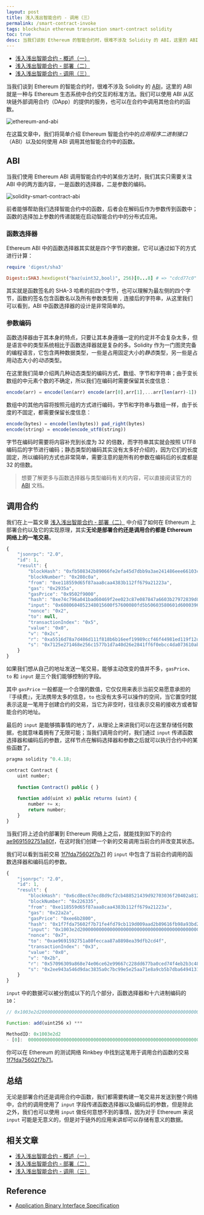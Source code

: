 ```yaml
---
layout: post
title: 浅入浅出智能合约 - 调用（三）
permalink: /smart-contract-invoke
tags: blockchain ethereum transaction smart-contract solidity
toc: true
desc: 当我们谈到 Ethereum 的智能合约时，很难不涉及 Solidity 的 ABI，这里的 ABI 就是一种与 Ethereum 生态系统中合约交互的标准方法。我们可以使用 ABI 从区块链外部调用合约（DApp）的提供的服务，也可以在合约中调用其他合约的函数。在这篇文章中，我们将简单介绍 Ethereum 智能合约中的应用程序二进制接口（ABI）以及如何使用 ABI 调用其他智能合约中的函数，同时包含函数选择器以及参数编码等话题。
---
```


+ [浅入浅出智能合约 - 概述（一）](https://draveness.me/smart-contract-intro)
+ [浅入浅出智能合约 - 部署（二）](https://draveness.me/smart-contract-deploy)
+ [浅入浅出智能合约 - 调用（三）](https://draveness.me/smart-contract-invoke)

当我们谈到 Ethereum 的智能合约时，很难不涉及 Solidity 的 [ABI](https://solidity.readthedocs.io/en/develop/abi-spec.html)，这里的 ABI 就是一种与 Ethereum 生态系统中合约交互的标准方法。我们可以使用 ABI 从区块链外部调用合约（DApp）的提供的服务，也可以在合约中调用其他合约的函数。

![ethereum-and-abi](https://img.draveness.me/2018-05-09-ethereum-and-abi.png)

在这篇文章中，我们将简单介绍 Ethereum 智能合约中的*应用程序二进制接口*（ABI）以及如何使用 ABI 调用其他智能合约中的函数。

## ABI

当我们使用 Ethereum ABI 调用智能合约中的某些方法时，我们其实只需要关注 ABI 中的两方面内容，一是函数的选择器，二是参数的编码。

![solidity-smart-contract-abi](https://img.draveness.me/2018-05-09-solidity-smart-contract-abi.png)

前者能够帮助我们选择智能合约中的函数，后者会在解码后作为参数传到函数中；函数的选择加上参数的传递就能在启动智能合约中的分布式应用。

### 函数选择器

Ethereum ABI 中的函数选择器其实就是四个字节的数据，它可以通过如下的方式进行计算：

```ruby
require 'digest/sha3'

Digest::SHA3.hexdigest("baz(uint32,bool)", 256)[0...8] # => "cdcd77c0"
```

其实就是函数签名的 SHA-3 哈希的前四个字节，也可以理解为最左侧的四个字节，函数的签名包含函数名以及所有参数类型用 `,` 连接后的字符串，从这里我们可以看到，ABI 中函数选择器的设计是非常简单的。

### 参数编码

函数选择器由于其本身的特点，只要让其本身遵循一定的约定并不会复杂太多，但是语言中的类型系统相比于函数选择器就是复杂的多。Solidity 作为一门图灵完备的编程语言，它包含两种数据类型，一些是占用固定大小的*静态*类型，另一些是占用动态大小的*动态*类型。

在这里我们简单介绍两几种动态类型的编码方式，数组、字节和字符串；由于变长数组的中元素个数的不确定，所以我们在编码时需要保留其长度信息：

```javascript
encode(arr) = encode(len(arr) encode(arr[0],arr[1],...arr[len(arr)-1])
```

数组中的其他内容将按照元组的方式进行编码，字节和字符串与数组一样，由于长度的不固定，都需要保留长度信息：

```javascript
encode(bytes) = encode(len(bytes)) pad_right(bytes)
encode(string) = encode(encode_utf8(string))
```

字节在编码时需要将内容补充到长度为 32 的倍数，而字符串其实就会按照 UTF8 编码后的字节进行编码；静态类型的编码其实没有太多好介绍的，因为它们的长度固定，所以编码的方式也非常简单，需要注意的是所有的参数在编码后的长度都是 32 的倍数。

> 想要了解更多与函数选择器与类型编码有关的内容，可以直接阅读官方的 [ABI](https://solidity.readthedocs.io/en/develop/abi-spec.html) 文档。

## 调用合约

我们在上一篇文章 [浅入浅出智能合约 - 部署（二）](https://draveness.me/smart-contract-deploy) 中介绍了如何在 Ethereum 上部署合约以及它的实现原理，其实**无论是部署合约还是调用合约都是 Ethereum 网络上的一笔交易**。

```javascript
{
    "jsonrpc": "2.0",
    "id": 1,
    "result": {
        "blockHash": "0xfb508342b89066fe2efa45d7dbb9a3ae241486eee66103c03049e2228a159ee8",
        "blockNumber": "0x208c0a",
        "from": "0xe118559d65f87aaa8caa4383b112ff679a21223a",
        "gas": "0x2935a",
        "gasPrice": "0x9502f9000",
        "hash": "0xe74c796a041bad60469f2ee023c87e087847a6603b27972839d0c0de2e852315",
        "input": "0x6080604052348015600f57600080fd5b50603580601d6000396000f3006080604052600080fd00a165627a7a72305820d9b24bc33db482b29de2352889cc2dfeb66029c28b0daf251aad5a5c4788774a0029",
        "nonce": "0x2",
        "to": null,
        "transactionIndex": "0x5",
        "value": "0x0",
        "v": "0x2c",
        "r": "0xa5516d78a7d486d111f818b6b16eef19989ccf46f44981ed119f12d5578022db",
        "s": "0x7125e271468e256c1577b1d7a40d26e2841ff6f0ebcc4da073610ab8d76c19d5"
    }
}
```

如果我们想从自己的地址发送一笔交易，能够主动改变的值并不多，`gasPrice`、`to` 和 `input` 是三个我们能够控制的字段。

其中 `gasPrice` 一般都是一个合理的数值，它仅仅用来表示当前交易愿意承担的『手续费』，无法携带太多的信息，`to` 也没有太多可以操作的空间，当它置空时就表示这是一笔用于创建合约的交易，当它为非空时，往往表示交易的接收方或者智能合约的地址。

最后的 `input` 是能够搞事情的地方了，从理论上来讲我们可以在这里存储任何数据，也就意味着拥有了无限可能；当我们调用合约时，我们通过 `input` 传递函数选择器和编码后的参数，这样节点在解码选择器和参数之后就可以执行合约中的某些函数了。

```javascript
pragma solidity ^0.4.18;

contract Contract {
    uint number;
    
    function Contract() public { }
    
    function add(uint x) public returns (uint) {
        number += x;
        return number;
    }
}
```

当我们将上述合约部署到 Ethereum 网络上之后，就能找到如下的合约 [ae9691592751a80f](https://rinkeby.etherscan.io/address/0xae9691592751a80feccaa87a8898ea39dfb2cd4f)，在这时我们创建一个新的交易调用当前合约并改变其状态。

我们可以看到当前交易 [1f7fda75602f7b71](https://rinkeby.etherscan.io/tx/0x1f7fda75602f7b71fe4fd79cb119d009aad2b89616fb98a93bd241f43f9165cd) 的 `input` 中包含了当前合约调用的函数选择器和编码后的参数。

```javascript
{
    "jsonrpc": "2.0",
    "id": 1,
    "result": {
        "blockHash": "0x6cd8ec67ecd8d9cf2cb488521439d92703036f20402a812634c5f6946f0d1ca1",
        "blockNumber": "0x226335",
        "from": "0xe118559d65f87aaa8caa4383b112ff679a21223a",
        "gas": "0x22a2a",
        "gasPrice": "0xee6b2800",
        "hash": "0x1f7fda75602f7b71fe4fd79cb119d009aad2b89616fb98a93bd241f43f9165cd",
        "input": "0x1003e2d2000000000000000000000000000000000000000000000000000000000000000a",
        "nonce": "0x7",
        "to": "0xae9691592751a80feccaa87a8898ea39dfb2cd4f",
        "transactionIndex": "0x3",
        "value": "0x0",
        "v": "0x2b",
        "r": "0x57096309a868e74e06ce62e99667c228dd677ba0ced74f4eb2b3c488a309e420",
        "s": "0x2ee943a546d9dac3835a0c7bc99e5e25aa71e8a9cb5b7dba64941318d99f950"
    }
}
```

`input` 中的数据可以被分割成以下的几个部分，函数选择器和十六进制编码的 `10`：

```javascript
// 0x1003e2d2000000000000000000000000000000000000000000000000000000000000000a

Function: add(uint256 x) ***

MethodID: 0x1003e2d2
- [0]:  000000000000000000000000000000000000000000000000000000000000000a
```

你可以在 Ethereum 的测试网络 Rinkbey 中找到这笔用于调用合约函数的交易 [1f7fda75602f7b71](https://rinkeby.etherscan.io/tx/0x1f7fda75602f7b71fe4fd79cb119d009aad2b89616fb98a93bd241f43f9165cd)。

## 总结

无论是部署合约还是调用合约中函数，我们都需要构建一笔交易并发送到整个网络中，合约的调用使用了 `input` 字段传递函数选择器以及编码后的参数，但是除此之外，我们也可以使用 `input` 做任何意想不到的事情，因为对于 Ethereum 来说 `input` 可能是无意义的，但是对于链外的应用来讲却可以存储有意义的数据。

## 相关文章

+ [浅入浅出智能合约 - 概述（一）](https://draveness.me/smart-contract-intro)
+ [浅入浅出智能合约 - 部署（二）](https://draveness.me/smart-contract-deploy)
+ [浅入浅出智能合约 - 调用（三）](https://draveness.me/smart-contract-invoke)

## Reference

+ [Application Binary Interface Specification](https://solidity.readthedocs.io/en/develop/abi-spec.html)
